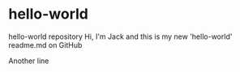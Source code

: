 # hello-world
hello-world repository
Hi,
I'm Jack and this is my new 'hello-world' readme.md on GitHub

Another line
